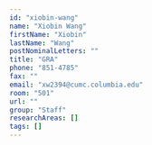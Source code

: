 ```yaml
---
id: "xiobin-wang"
name: "Xiobin Wang"
firstName: "Xiobin"
lastName: "Wang"
postNominalLetters: ""
title: "GRA"
phone: "851-4785"
fax: ""
email: "xw2394@cumc.columbia.edu"
room: "501"
url: ""
group: "Staff"
researchAreas: []
tags: []
---
```

